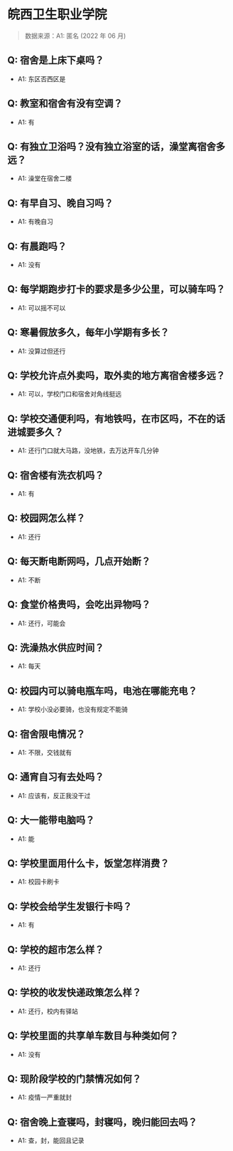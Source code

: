 # 皖西卫生职业学院

> 数据来源：A1: 匿名 (2022 年 06 月)

## Q: 宿舍是上床下桌吗？

- A1: 东区否西区是

## Q: 教室和宿舍有没有空调？

- A1: 有

## Q: 有独立卫浴吗？没有独立浴室的话，澡堂离宿舍多远？

- A1: 澡堂在宿舍二楼

## Q: 有早自习、晚自习吗？

- A1: 有晚自习

## Q: 有晨跑吗？

- A1: 没有

## Q: 每学期跑步打卡的要求是多少公里，可以骑车吗？

- A1: 可以摇不可以

## Q: 寒暑假放多久，每年小学期有多长？

- A1: 没算过但还行

## Q: 学校允许点外卖吗，取外卖的地方离宿舍楼多远？

- A1: 可以，学校门口和宿舍对角线挺远

## Q: 学校交通便利吗，有地铁吗，在市区吗，不在的话进城要多久？

- A1: 还行门口就大马路，没地铁，去万达开车几分钟

## Q: 宿舍楼有洗衣机吗？

- A1: 有

## Q: 校园网怎么样？

- A1: 还行

## Q: 每天断电断网吗，几点开始断？

- A1: 不断

## Q: 食堂价格贵吗，会吃出异物吗？

- A1: 还行，可能会

## Q: 洗澡热水供应时间？

- A1: 每天

## Q: 校园内可以骑电瓶车吗，电池在哪能充电？

- A1: 学校小没必要骑，也没有规定不能骑

## Q: 宿舍限电情况？

- A1: 不限，交钱就有

## Q: 通宵自习有去处吗？

- A1: 应该有，反正我没干过

## Q: 大一能带电脑吗？

- A1: 能

## Q: 学校里面用什么卡，饭堂怎样消费？

- A1: 校园卡刷卡

## Q: 学校会给学生发银行卡吗？

- A1: 有

## Q: 学校的超市怎么样？

- A1: 还行

## Q: 学校的收发快递政策怎么样？

- A1: 还行，校内有驿站

## Q: 学校里面的共享单车数目与种类如何？

- A1: 没有

## Q: 现阶段学校的门禁情况如何？

- A1: 疫情一严重就封

## Q: 宿舍晚上查寝吗，封寝吗，晚归能回去吗？

- A1: 查，封，能回且记录

